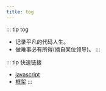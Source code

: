 ```yaml
---
title: tog
---   
```


<!--![img](../docs/.vuepress/public/img/headimg.jpg) -->

 
::: tip tog
* 记录平凡的代码人生。
* 做难事必有所得(摘自某位领导)。
::: 

::: tip 快速链接
*  [javascript](/语言/) <!-- 跳转到 foo 文件夹的 index.html --> 
*  [框架](/框架/) 
:::  
  
<!-- 
::: tip 为什么使用vuepress
*  原本的`hexo`性能比较差。http://uyi2.com:8000/pic/movie/webplan.pdf
*  印象笔记对`markdown`支持不太友好。
:::
-->